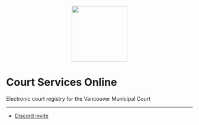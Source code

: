 <p align="center">
<img width="150" height="150" src="https://cdn.discordapp.com/attachments/824471788980404234/928871221066600478/images.png">
</p>

# Court Services Online 
Electronic court registry for the Vancouver Municipal Court

---

- [Discord invite](https://discord.gg/FmEEFEJWeC)
